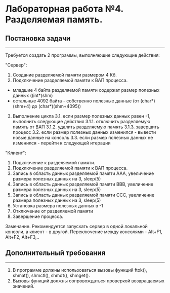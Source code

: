 # Лабораторная работа №4. Разделяемая память.

## Постановка задачи
-----------------
Требуется создать 2 программы, выполняющие следующие действия:

"Сервер":

1. Создание разделяемой памяти размером 4 Кб.
2. Подключение разделяемой памяти к ВАП процесса.
 - младшие 4 байта разделяемой памяти содержат размер полезных данных ((int*)shm)
 - остальные 4092 байта - собственно полезные данные (от (char*)(shm+4) до (char*)(shm+4095))
3. Выполнение цикла
   3.1. если размер полезных данных равен -1, выполнить следующие действия
        3.1.1. отключить разделяемую память от ВАП
        3.1.2. удалить разделяемую память
        3.1.3. завершить процесс
   3.2. если размер полезных данных изменился - вывести новые данные на консоль
   3.3. если размер полезных данных не изменился - перейти к следующей итерации

"Клиент":

1. Подключение к разделяемой памяти.
2. Подключение разделяемой памяти к ВАП процесса.
3. Запись в область данных разделяемой памяти AAA, увеличение размера полезных данных на 3, sleep(5)
4. Запись в область данных разделяемой памяти BBB, увеличение размера полезных данных на 3, sleep(5)
5. Запись в область данных разделяемой памяти CCC, увеличение размера полезных данных на 3, sleep(5)
6. Установка размера полезных данных в -1
7. Отключение от разделяемой памяти
8. Завершение процесса.

Замечание. Рекомендуется запускать сервер в одной локальной консоли, а клиент - в другой.
Переключение между консолями - Alt+F1, Alt+F2, Alt+F3,..

## Дополнительный требования
-------------------------
1. В программе должны использоваться вызовы функций ftok(), shmat(), shmctl(), shmdt(), shmget().
2. Вызовы функций должны сопровождаться проверкой возвращаемых значений.
